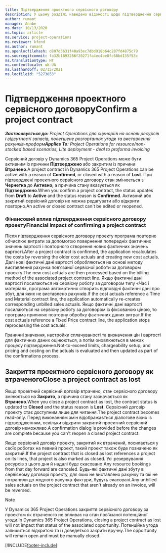 ```yaml
---
title: Підтвердження проектного сервісного договору
description: У цьому розділі наведено відомості щодо підтвердження сервісних договорів проектів в Project Operations.
author: rumant
manager: Annbe
ms.date: 10/13/2020
ms.topic: article
ms.service: project-operations
ms.reviewer: kfend
ms.author: rumant
ms.openlocfilehash: d807d3631f40a93ec7dbd918b64c287fd4875c79
ms.sourcegitcommit: fa32b1893286f20271fa4ec4be8fc68bd135f53c
ms.translationtype: HT
ms.contentlocale: uk-UA
ms.lasthandoff: 02/15/2021
ms.locfileid: "5273853"
---
```

# <a name="confirm-a-project-contract"></a><span data-ttu-id="9afea-103">Підтвердження проектного сервісного договору</span><span class="sxs-lookup"><span data-stu-id="9afea-103">Confirm a project contract</span></span>

<span data-ttu-id="9afea-104">_**Застосовується до:** Project Operations для сценаріїв на основі ресурсів і відсутності запасів, полегшене розгортання: угоди та виставлення рахунків-проформ_</span><span class="sxs-lookup"><span data-stu-id="9afea-104">_**Applies To:** Project Operations for resource/non-stocked based scenarios, Lite deployment - deal to proforma invoicing_</span></span>

<span data-ttu-id="9afea-105">Сервісний договір у Dynamics 365 Project Operations може бути активним із причини **Підтверджено** або закритим із причини **Втрачено**.</span><span class="sxs-lookup"><span data-stu-id="9afea-105">A project contract in Dynamics 365 Project Operations can be active with a reason of **Confirmed**, or closed with a reason of **Lost**.</span></span> <span data-ttu-id="9afea-106">При підтверджені проектного сервісного договору стан змінюється з **Чернетка** до **Активно**, а причина стану вказується як **Підтверджено**.</span><span class="sxs-lookup"><span data-stu-id="9afea-106">When you confirm a project contract, the status updates from **Draft** to **Active** and the status reason is **Confirmed**.</span></span> <span data-ttu-id="9afea-107">Активний або закритий сервісний договір не можна редагувати або відкрити повторно.</span><span class="sxs-lookup"><span data-stu-id="9afea-107">An active or closed contract can't be edited or reopened.</span></span> 

### <a name="financial-impact-of-confirming-a-project-contract"></a><span data-ttu-id="9afea-108">Фінансовий вплив підтвердження сервісного договору проекту</span><span class="sxs-lookup"><span data-stu-id="9afea-108">Financial impact of confirming a project contract</span></span>

<span data-ttu-id="9afea-109">Після підтвердження сервісного договору проекту програма повторно обчислює витрати за допомогою повернення попередніх фактичних значень вартості і повторного створення нових фактичних значень вартості.</span><span class="sxs-lookup"><span data-stu-id="9afea-109">After a project contract is confirmed, the application recalculates the costs by reversing the older cost actuals and creating new cost actuals.</span></span> <span data-ttu-id="9afea-110">Далі нові фактичні дані вартості обробляються на основі методу виставлення рахунка пов’язаної сервісної роботи за договором проекту.</span><span class="sxs-lookup"><span data-stu-id="9afea-110">The new cost actuals are then processed based on the billing method of the associated project contract line.</span></span> <span data-ttu-id="9afea-111">Якщо фактичні дані вартості посилаються на сервісну роботу за договором типу «Час і матеріал», програма автоматично створить відповідні фактичні дані про збут, для яких не виставлено рахунків.</span><span class="sxs-lookup"><span data-stu-id="9afea-111">If the cost actuals reference a Time and Material contract line, the application automatically re-creates corresponding unbilled sales actuals.</span></span> <span data-ttu-id="9afea-112">Якщо фактичні дані вартості посилаються на сервісну роботу за договором із фіксованою ціною, то програма припиняє повторну обробку фактичних даних витрат.</span><span class="sxs-lookup"><span data-stu-id="9afea-112">If the cost actuals reference a Fixed Price contract line, the application stops reprocessing the cost actuals.</span></span>

<span data-ttu-id="9afea-113">Граничні значення, настройки сплачуваності та визначення цін і вартості для фактичних даних оцінюються, а потім оновлюються в межах процесу підтвердження.</span><span class="sxs-lookup"><span data-stu-id="9afea-113">Not-to-exceed limits, chargeability setup, and pricing and costing on the actuals is evaluated and then updated as part of the confirmations process.</span></span>

## <a name="close-a-project-contract-as-lost"></a><span data-ttu-id="9afea-114">Закриття проектного сервісного договору як втраченого</span><span class="sxs-lookup"><span data-stu-id="9afea-114">Close a project contract as lost</span></span>

<span data-ttu-id="9afea-115">Якщо проектний сервісний договір втрачено, стан сервісного договору змінюється на **Закрито**, а причина стану зазначається як **Втрачено**.</span><span class="sxs-lookup"><span data-stu-id="9afea-115">When you close a project contract as lost, the contract status is updated to **Closed** and the status reason is **Lost**.</span></span> <span data-ttu-id="9afea-116">Сервісний договір проекту стає доступним лише для читання.</span><span class="sxs-lookup"><span data-stu-id="9afea-116">The project contract becomes read-only.</span></span> <span data-ttu-id="9afea-117">Перед виконанням змін відображається діалогове вікно із підтвердженням, оскільки відкрити закритий проектний сервісний договір неможливо.</span><span class="sxs-lookup"><span data-stu-id="9afea-117">A confirmation dialog is provided before the changes are complete because you can't reopen a closed project contract.</span></span>

<span data-ttu-id="9afea-118">Якщо сервісний договір проекту, закритий як втрачений, посилається у своїх роботах на певний проект, такий проект також буде позначено як закритий.</span><span class="sxs-lookup"><span data-stu-id="9afea-118">If the project contract that is closed as lost references a project on its lines, that project is also marked as closed.</span></span> <span data-ttu-id="9afea-119">Усі резервування ресурсів з цього дня й надалі буде скасовано.</span><span class="sxs-lookup"><span data-stu-id="9afea-119">Any resource bookings from that day forward are canceled.</span></span> <span data-ttu-id="9afea-120">Будь-які фактичні дані збуту в сервісному договорі проекту, для яких не виставлено рахунку та які не потрапили до жодного рахунка-фактури, будуть скасовані.</span><span class="sxs-lookup"><span data-stu-id="9afea-120">Any unbilled sales actuals on the project contract that aren't already on an invoice, will be reversed.</span></span>

> [!NOTE]
> <span data-ttu-id="9afea-121">У Dynamics 365 Project Operations закриття сервісного договору за проектом як втраченого не впливає на стан пов’язаної потенційної угоди.</span><span class="sxs-lookup"><span data-stu-id="9afea-121">In Dynamics 365 Project Operations, closing a project contract as lost will not impact that status of the associated opportunity.</span></span> <span data-ttu-id="9afea-122">Потенційна угода залишиться відкритою та її доведеться закрити вручну.</span><span class="sxs-lookup"><span data-stu-id="9afea-122">The opportunity will remain open and must be manually closed.</span></span>


[!INCLUDE[footer-include](../../includes/footer-banner.md)]
